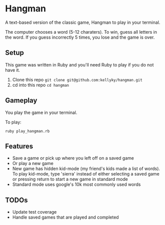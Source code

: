 # Hangman
A text-based version of the classic game, Hangman to play in your terminal.

The computer chooses a word (5-12 charaters). To win, guess all letters in the word. If you guess incorrectly 5 times, you lose and the game is over.

## Setup
This game was written in Ruby and you'll need Ruby to play if you do not have it. 
1. Clone this repo `git clone git@github.com:kellyky/hangman.git`
2. cd into this repo `cd hangman`

## Gameplay
You play the game in your terminal. 

To play:
```
ruby play_hangman.rb
```

## Features
- Save a game or pick up where you left off on a saved game
- Or play a new game
- New game has hidden kid-mode (my friend's kids made a list of words). To play kid-mode, type 'sierra' instead of either selecting a saved game or pressing return to start a new game in standard mode
- Standard mode uses google's 10k most commonly used words

## TODOs
- Update test coverage
- Handle saved games that are played and completed
